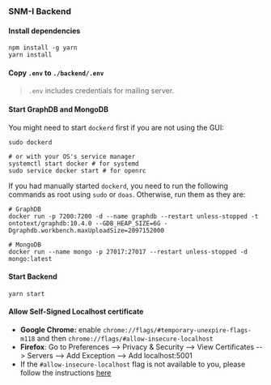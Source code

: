### SNM-I Backend

#### Install dependencies
```shell
npm install -g yarn
yarn install
```

#### Copy `.env` to `./backend/.env`
> `.env` includes credentials for mailing server.

#### Start GraphDB and MongoDB
You might need to start `dockerd` first if you are not using the GUI:
```shell
sudo dockerd

# or with your OS's service manager
systemctl start docker # for systemd
sudo service docker start # for openrc
```

If you had manually started `dockerd`, you need to run the following commands
as root using `sudo` or `doas`. Otherwise, run them as they are:
```shell
# GraphDB
docker run -p 7200:7200 -d --name graphdb --restart unless-stopped -t ontotext/graphdb:10.4.0 --GDB_HEAP_SIZE=6G -Dgraphdb.workbench.maxUploadSize=2097152000

# MongoDB
docker run --name mongo -p 27017:27017 --restart unless-stopped -d mongo:latest
```

#### Start Backend
```shell
yarn start
```

#### Allow Self-Signed Localhost certificate
- **Google Chrome:** enable `chrome://flags/#temporary-unexpire-flags-m118` and then `chrome://flags/#allow-insecure-localhost`
- **Firefox**: Go to Preferences --> Privacy & Security --> View Certificates
  --> Servers --> Add Exception --> Add localhost:5001
- If the `#allow-insecure-localhost` flag is not available to you, please follow the instructions [here](./config)
